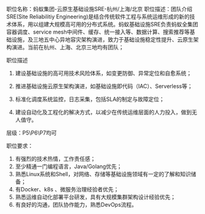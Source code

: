 职位名称：蚂蚁集团-云原生基础设施SRE-杭州/上海/北京
职位描述：团队介绍 SRE(Site Reliabilitiy  Engineering)是结合传统软件工程与系统运维形成的新的技术体系，用以组建大规模高可用的分布式系统。蚂蚁基础设施SRE负责蚂蚁全集团容器调度、service  mesh中间件、缓存、统一接入等、数据计算、搜索推荐等基础设施，及三地五中心异地容灾架构演进，致力于基础设施稳定性提升、云原生架构演进。当前在杭州、上海、北京三地均有团队；

 职位描述 

1.  建设基础设施的高可用技术风险体系，如变更防御、异常定位和自愈系统；

2.  推进基础设施云原生架构演进，如基础设施即代码（IAC）、Serverless等；

3.  标准化调度系统监控，日志采集，包括SLA的制定与故障定位； 

4.  建设自动化及工程化的解决方式，以减少在传统运维层面的人力投入，做到无人值守。

   层级：P5\P6\P7均可

职位要求：

1. 有强烈的技术热情，工作责任感；
2.  至少精通一门编程语言，Java/Golang优先；
3. 熟悉Linux系统和Shell，对网络、存储等基础设施领域有一定的了解和知识储备；
4. 有Docker、k8s 、微服务治理经验者优先；
5. 熟悉运维自动化部署平台研发，具有大规模集群架构设计经验优先；
6. 有良好的沟通，团队协作能力，熟悉DevOps流程。